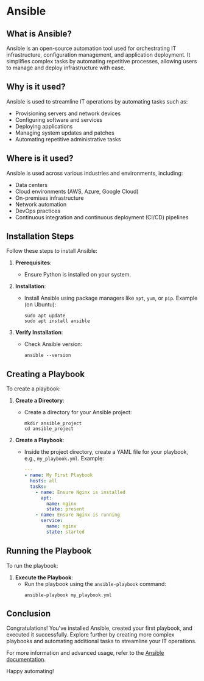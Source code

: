 # Ansible
## What is Ansible?
Ansible is an open-source automation tool used for orchestrating IT infrastructure, configuration management, and application deployment. It simplifies complex tasks by automating repetitive processes, allowing users to manage and deploy infrastructure with ease.

## Why is it used?
Ansible is used to streamline IT operations by automating tasks such as:
- Provisioning servers and network devices
- Configuring software and services
- Deploying applications
- Managing system updates and patches
- Automating repetitive administrative tasks

## Where is it used?
Ansible is used across various industries and environments, including:
- Data centers
- Cloud environments (AWS, Azure, Google Cloud)
- On-premises infrastructure
- Network automation
- DevOps practices
- Continuous integration and continuous deployment (CI/CD) pipelines

## Installation Steps
Follow these steps to install Ansible:

1. **Prerequisites**:
   - Ensure Python is installed on your system.

2. **Installation**:
   - Install Ansible using package managers like `apt`, `yum`, or `pip`.
     Example (on Ubuntu):
     ```
     sudo apt update
     sudo apt install ansible
     ```

3. **Verify Installation**:
   - Check Ansible version:
     ```
     ansible --version
     ```

## Creating a Playbook
To create a playbook:

1. **Create a Directory**:
   - Create a directory for your Ansible project:
     ```
     mkdir ansible_project
     cd ansible_project
     ```

2. **Create a Playbook**:
   - Inside the project directory, create a YAML file for your playbook, e.g., `my_playbook.yml`.
     Example:
     ```yaml
     ---
     - name: My First Playbook
       hosts: all
       tasks:
         - name: Ensure Nginx is installed
           apt:
             name: nginx
             state: present
         - name: Ensure Nginx is running
           service:
             name: nginx
             state: started
     ```

## Running the Playbook
To run the playbook:

1. **Execute the Playbook**:
   - Run the playbook using the `ansible-playbook` command:
     ```
     ansible-playbook my_playbook.yml
     ```

## Conclusion
Congratulations! You've installed Ansible, created your first playbook, and executed it successfully. Explore further by creating more complex playbooks and automating additional tasks to streamline your IT operations.

For more information and advanced usage, refer to the [Ansible documentation](https://docs.ansible.com/ansible/latest/index.html).

Happy automating!
